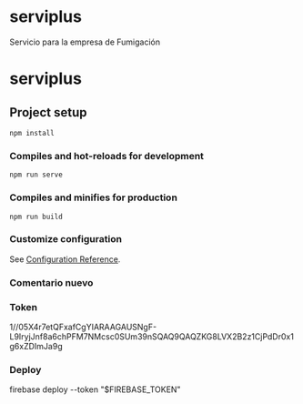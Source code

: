 # serviplus
Servicio para la empresa de Fumigación

# serviplus

## Project setup
```
npm install
```

### Compiles and hot-reloads for development
```
npm run serve
```

### Compiles and minifies for production
```
npm run build
```

### Customize configuration
See [Configuration Reference](https://cli.vuejs.org/config/).

### Comentario nuevo

### Token
1//05X4r7etQFxafCgYIARAAGAUSNgF-L9IryjJnf8a6chPFM7NMcsc0SUm39nSQAQ9QAQZKG8LVX2B2z1CjPdDr0x1g6xZDImJa9g

### Deploy
firebase deploy --token "$FIREBASE_TOKEN"